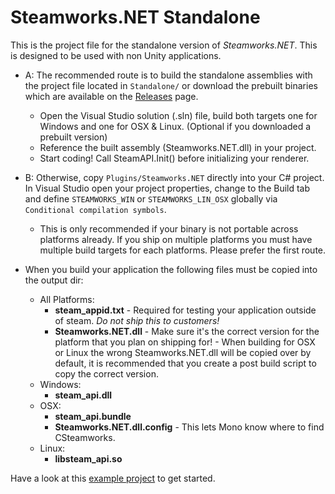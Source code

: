 Steamworks.NET Standalone
==============

This is the project file for the standalone version of _Steamworks.NET_. This is designed to be used with non Unity applications.

* A: The recommended route is to build the standalone assemblies with the project file located in `Standalone/` or download the prebuilt binaries which are available on the [Releases](https://github.com/rlabrecque/Steamworks.NET/releases) page.
  * Open the Visual Studio solution (.sln) file, build both targets one for Windows and one for OSX & Linux. (Optional if you downloaded a prebuilt version)
  * Reference the built assembly (Steamworks.NET.dll) in your project.
  * Start coding! Call SteamAPI.Init() before initializing your renderer.
* B: Otherwise, copy `Plugins/Steamworks.NET` directly into your C# project. In Visual Studio open your project properties, change to the Build tab and define `STEAMWORKS_WIN` or `STEAMWORKS_LIN_OSX` globally via `Conditional compilation symbols`.
  * This is only recommended if your binary is not portable across platforms already. If you ship on multiple platforms you must have multiple build targets for each platforms. Please prefer the first route.

* When you build your application the following files must be copied into the output dir:
  * All Platforms:
    * **steam_appid.txt** - Required for testing your application outside of steam. *Do not ship this to customers!*
    * **Steamworks.NET.dll** - Make sure it's the correct version for the platform that you plan on shipping for! - When building for OSX or Linux the wrong Steamworks.NET.dll will be copied over by default, it is recommended that you create a post build script to copy the correct version.
  * Windows:
    * **steam_api.dll**
  * OSX:
    * **steam_api.bundle**
    * **Steamworks.NET.dll.config** - This lets Mono know where to find CSteamworks.
  * Linux:
    * **libsteam_api.so**

Have a look at this [example project](https://github.com/rlabrecque/Steamworks.NET-StandaloneTest) to get started.
